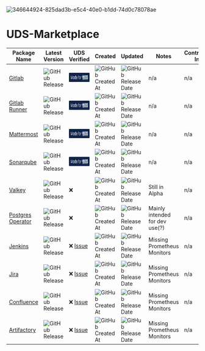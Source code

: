 <img width="387" alt="346644924-825dad3b-e5c4-40e0-b1dd-74d0c78078ae" src="https://github.com/defenseunicorns/uds-marketplace/assets/1349336/52deb6da-bef5-4501-8d97-e8a63b10dbc9">

# UDS-Marketplace

| Package Name                                                                          | Latest Version                                                                                                  | UDS Verified                                                                                                                                                                         | Created                                                                                                                          | Updated                                                                                                                              | Notes                          | Contracting Info |
| ------------------------------------------------------------------------------------- | --------------------------------------------------------------------------------------------------------------- | ------------------------------------------------------------------------------------------------------------------------------------------------------------------------------------ | -------------------------------------------------------------------------------------------------------------------------------- | ------------------------------------------------------------------------------------------------------------------------------------ | ------------------------------ | ---------------- |
| [Gitlab](https://github.com/defenseunicorns/uds-package-gitlab)                       | ![GitHub Release](https://img.shields.io/github/v/release/defenseunicorns/uds-package-gitlab?label=)            | [<img alt="Made for UDS" src="https://raw.githubusercontent.com/defenseunicorns/uds-common/main/docs/made-for-uds.svg" height="24px"/>](https://github.com/defenseunicorns/uds-core) | ![GitHub Created At](https://img.shields.io/github/created-at/defenseunicorns/uds-package-gitlab?label=&color=141414)            | ![GitHub Release Date](https://img.shields.io/github/release-date/defenseunicorns/uds-package-gitlab?label=&color=141414)            | n/a                            | n/a              |
| [Gitlab Runner](https://github.com/defenseunicorns/uds-package-gitlab-runner)         | ![GitHub Release](https://img.shields.io/github/v/release/defenseunicorns/uds-package-gitlab-runner?label=)     | [<img alt="Made for UDS" src="https://raw.githubusercontent.com/defenseunicorns/uds-common/main/docs/made-for-uds.svg" height="24px"/>](https://github.com/defenseunicorns/uds-core) | ![GitHub Created At](https://img.shields.io/github/created-at/defenseunicorns/uds-package-gitlab-runner?label=&color=141414)     | ![GitHub Release Date](https://img.shields.io/github/release-date/defenseunicorns/uds-package-gitlab-runner?label=&color=141414)     | n/a                            | n/a              |
| [Mattermost](https://github.com/defenseunicorns/uds-package-mattermost)               | ![GitHub Release](https://img.shields.io/github/v/release/defenseunicorns/uds-package-mattermost?label=)        | [<img alt="Made for UDS" src="https://raw.githubusercontent.com/defenseunicorns/uds-common/main/docs/made-for-uds.svg" height="24px"/>](https://github.com/defenseunicorns/uds-core) | ![GitHub Created At](https://img.shields.io/github/created-at/defenseunicorns/uds-package-mattermost?label=&color=141414)        | ![GitHub Release Date](https://img.shields.io/github/release-date/defenseunicorns/uds-package-mattermost?label=&color=141414)        | n/a                            | n/a              |
| [Sonarqube](https://github.com/defenseunicorns/uds-package-sonarqube)                 | ![GitHub Release](https://img.shields.io/github/v/release/defenseunicorns/uds-package-sonarqube?label=)         | [<img alt="Made for UDS" src="https://raw.githubusercontent.com/defenseunicorns/uds-common/main/docs/made-for-uds.svg" height="24px"/>](https://github.com/defenseunicorns/uds-core) | ![GitHub Created At](https://img.shields.io/github/created-at/defenseunicorns/uds-package-sonarqube?label=&color=141414)         | ![GitHub Release Date](https://img.shields.io/github/release-date/defenseunicorns/uds-package-sonarqube?label=&color=141414)         | n/a                            | n/a              |
| [Valkey](https://github.com/defenseunicorns/uds-package-valkey)                       | ![GitHub Release](https://img.shields.io/github/v/release/defenseunicorns/uds-package-valkey?label=)            | :x:                                                                                                                                                                                  | ![GitHub Created At](https://img.shields.io/github/created-at/defenseunicorns/uds-package-valkey?label=&color=141414)            | ![GitHub Release Date](https://img.shields.io/github/release-date/defenseunicorns/uds-package-valkey?label=&color=141414)            | Still in Alpha                 | n/a              |
| [Postgres Operator](https://github.com/defenseunicorns/uds-package-postgres-operator) | ![GitHub Release](https://img.shields.io/github/v/release/defenseunicorns/uds-package-postgres-operator?label=) | :x:                                                                                                                                                                                  | ![GitHub Created At](https://img.shields.io/github/created-at/defenseunicorns/uds-package-postgres-operator?label=&color=141414) | ![GitHub Release Date](https://img.shields.io/github/release-date/defenseunicorns/uds-package-postgres-operator?label=&color=141414) | Mainly intended for dev use(?) | n/a              |
| [Jenkins](https://github.com/defenseunicorns/uds-package-jenkins)                     | ![GitHub Release](https://img.shields.io/github/v/release/defenseunicorns/uds-package-jenkins?label=)           | :x: [Issue](https://github.com/defenseunicorns/uds-package-jenkins/issues/28)                                                                                                        | ![GitHub Created At](https://img.shields.io/github/created-at/defenseunicorns/uds-package-jenkins?label=&color=141414)           | ![GitHub Release Date](https://img.shields.io/github/release-date/defenseunicorns/uds-package-jenkins?label=&color=141414)           | Missing Prometheus Monitors    | n/a              |
| [Jira](https://github.com/defenseunicorns/uds-package-jira)                           | ![GitHub Release](https://img.shields.io/github/v/release/defenseunicorns/uds-package-jira?label=)              | :x: [Issue](https://github.com/defenseunicorns/uds-package-jira/issues/9)                                                                                                            | ![GitHub Created At](https://img.shields.io/github/created-at/defenseunicorns/uds-package-jira?label=&color=141414)              | ![GitHub Release Date](https://img.shields.io/github/release-date/defenseunicorns/uds-package-jira?label=&color=141414)              | Missing Prometheus Monitors    | n/a              |
| [Confluence](https://github.com/defenseunicorns/uds-package-confluence)               | ![GitHub Release](https://img.shields.io/github/v/release/defenseunicorns/uds-package-confluence?label=)        | :x: [Issue](https://github.com/defenseunicorns/uds-package-confluence/issues/6)                                                                                                      | ![GitHub Created At](https://img.shields.io/github/created-at/defenseunicorns/uds-package-confluence?label=&color=141414)        | ![GitHub Release Date](https://img.shields.io/github/release-date/defenseunicorns/uds-package-confluence?label=&color=141414)        | Missing Prometheus Monitors    | n/a              |
| [Artifactory](https://github.com/defenseunicorns/uds-package-artifactory)             | ![GitHub Release](https://img.shields.io/github/v/release/defenseunicorns/uds-package-artifactory?label=)       | :x: [Issue](https://github.com/defenseunicorns/uds-package-artifactory/issues/15)                                                                                                    | ![GitHub Created At](https://img.shields.io/github/created-at/defenseunicorns/uds-package-artifactory?label=&color=141414)       | ![GitHub Release Date](https://img.shields.io/github/release-date/defenseunicorns/uds-package-artifactory?label=&color=141414)       | Missing Prometheus Monitors    | n/a              |
